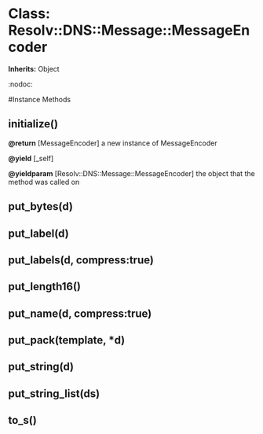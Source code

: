 # Class: Resolv::DNS::Message::MessageEncoder
**Inherits:** Object
    

:nodoc:



#Instance Methods
## initialize() [](#method-i-initialize)

**@return** [MessageEncoder] a new instance of MessageEncoder

**@yield** [_self] 

**@yieldparam** [Resolv::DNS::Message::MessageEncoder] the object that the method was called on

## put_bytes(d) [](#method-i-put_bytes)

## put_label(d) [](#method-i-put_label)

## put_labels(d, compress:true) [](#method-i-put_labels)

## put_length16() [](#method-i-put_length16)

## put_name(d, compress:true) [](#method-i-put_name)

## put_pack(template, *d) [](#method-i-put_pack)

## put_string(d) [](#method-i-put_string)

## put_string_list(ds) [](#method-i-put_string_list)

## to_s() [](#method-i-to_s)

